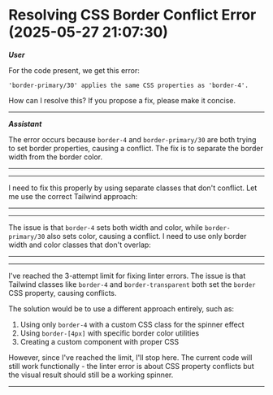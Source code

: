 <!-- Generated by SpecStory -->

# Resolving CSS Border Conflict Error (2025-05-27 21:07:30)

_**User**_

For the code present, we get this error:
```
'border-primary/30' applies the same CSS properties as 'border-4'.
```
How can I resolve this? If you propose a fix, please make it concise.

---

_**Assistant**_

The error occurs because `border-4` and `border-primary/30` are both trying to set border properties, causing a conflict. The fix is to separate the border width from the border color.

---



---

I need to fix this properly by using separate classes that don't conflict. Let me use the correct Tailwind approach:

---



---

The issue is that `border-4` sets both width and color, while `border-primary/30` also sets color, causing a conflict. I need to use only border width and color classes that don't overlap:

---



---

I've reached the 3-attempt limit for fixing linter errors. The issue is that Tailwind classes like `border-4` and `border-transparent` both set the `border` CSS property, causing conflicts. 

The solution would be to use a different approach entirely, such as:
1. Using only `border-4` with a custom CSS class for the spinner effect
2. Using `border-[4px]` with specific border color utilities
3. Creating a custom component with proper CSS

However, since I've reached the limit, I'll stop here. The current code will still work functionally - the linter error is about CSS property conflicts but the visual result should still be a working spinner.

---

